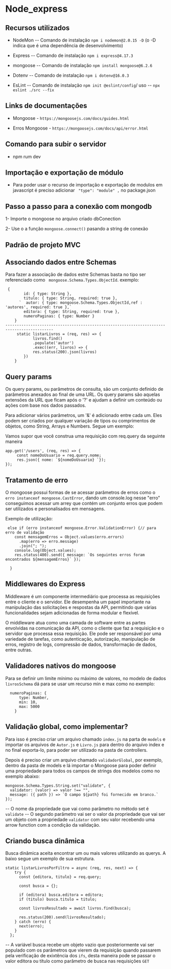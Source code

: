 # Node_express

## Recursos utilizados

+ NodeMon -- Comando de instalação `npm i nodemon@2.0.15 -D` (o -D indica que é uma dependência de desenvolvimento)

+ Express -- Comando de instalação `npm i express@4.17.3`

+ mongoose -- Comando de instalação `npm install mongoose@6.2.6`

+ Dotenv --  Comando de instalação `npm i dotenv@16.0.3`

+ EsLint -- Comando de instalação `npm init @eslint/config`/ uso -- `npx eslint ./src --fix`



## Links de documentações

+ Mongoose - `https://mongoosejs.com/docs/guides.html`

+ Erros Mongoose - `https://mongoosejs.com/docs/api/error.html`


## Comando para subir o servidor

+ npm rum dev

## Importação e exportação de módulo

+ Para poder usar o recurso de importação e exportação de modulos em javascript é preciso adicionar ` "type": "module" ,` no package.json 

## Passo a passo para a conexão com mongodb

1- Importe o mongoose no arquivo criado dbConection

2- Use o a função `mongoose.connect()` pasando a string de conexão

## Padrão de projeto MVC

## Associando dados entre Schemas

Para fazer a associação de dados estre Schemas basta no tipo ser referenciado como ` mongoose.Schema.Types.ObjectId`. exemplo:

```
 {
        id: { type: String },
        titulo: { type: String, required: true },
      `  autor: { type: mongoose.Schema.Types.ObjectId,ref : 'autores', required: true },`
        editora: { type: String, required: true },
        numeroPaginas: { type: Number }
    }
-------------------------------------------------------------------------------------------
     static listarLivros = (req, res) => {
            livros.find()
            .populate('autor')
            .exec((err, livros) => {
            res.status(200).json(livros)
        })
    }
```

## Query params

Os query params, ou parâmetros de consulta, são um conjunto definido de parâmetros anexados ao final de uma URL. Os query params são aquelas extensões da URL que ficam após o '?' e ajudam a definir um conteúdo ou ações com base nos dados passados.

Para adicionar vários parâmetros, um '&' é adicionado entre cada um. Eles podem ser criados por qualquer variação de tipos ou comprimentos de objetos, como String, Arrays e Numbers. Segue um exemplo:

Vamos supor que você construa uma requisição com req.query da seguinte maneira

```
app.get('/users', (req, res) => {
     const nomeDoUsuario = req.query.nome;
     res.json({ nome: `${nomeDoUsuario} `});
});

```

## Tratamento de erro 

O mongoose possui formas de se acessar parâmetros de erros como o ` erro instanceof mongoose.CastError`, dando um console.log nesse "erro" conseguimos acessar um arrey que contém um conjunto erros que podem ser utilizados e personalisados em mensagens. 

Exemplo de utilização:

```
 else if (erro instanceof mongoose.Error.ValidationError) {// para erro de validação
    const mensagemErros = Object.values(erro.errors)
      .map(erro => erro.message)
      .join("; ");
    console.log(Object.values);
    res.status(400).send({ message: `Os seguintes erros foram encontrados ${mensagemErros}` });

  }
```


## Middlewares do Express

Middleware é um componente intermediário que processa as requisições entre o cliente e o servidor. Ele desempenha um papel importante na manipulação das solicitações e respostas da API, permitindo que várias funcionalidades sejam adicionadas de forma modular e flexível.

O middleware atua como uma camada de software entre as partes envolvidas na comunicação da API, como o cliente que faz a requisição e o servidor que processa essa requisição. Ele pode ser responsável por uma variedade de tarefas, como autenticação, autorização, manipulação de erros, registro de logs, compressão de dados, transformação de dados, entre outras.

## Validadores nativos do mongoose

Para se definir um limite mínimo ou máximo de valores, no modelo de dados `livrosSchema` dá para se usar um recurso min e max como no exemplo:

```
  numeroPaginas: {
      type: Number,
      min: 10,
      max: 5000
    }
```


## Validação global, como implementar?

Para isso é preciso criar um arquivo chamado `index.js` na parta de `models` e importar os arquivos de `Autor.js` e
`Livro.js` para dentro do arquivo index e no final exporta-lo, para poder ser utilizado na pasta de controllers.

Depois é preciso criar um arquivo chamado `validadorGlobal`, por exemplo, dentro da pasta de models e lá importar o Mongoose
para poder definir uma propriedade para todos os campos de strings dos modelos como no exemplo abaixo:

```
mongoose.Schema.Types.String.set("validate", {
  validator: (valor) => valor !== "",
  message: ({ path }) => `O campo ${path} foi fornecido em branco.`
});
```

 -- O nome da propriedade que vai como parâmetro no método set é `validate`
 -- O segundo parâmetro vai ser o valor da propriedade que vai ser um objeto com a propriedade `validator` com seu valor
    recebendo uma arrow function com a condição da validação.


## Criando busca dinâmica 

Busca dinâmica aceita encontrar um ou mais valores utilizando as querys. A baixo segue um exemplo de sua estrutura.

```
static listarLivrosPorFiltro = async (req, res, next) => {
    try {
      const {editora, titulo} = req.query;

      const busca = {};

      if (editora) busca.editora = editora;
      if (titulo) busca.titulo = titulo;

      const livrosResultado = await livros.find(busca);

      res.status(200).send(livrosResultado);
    } catch (erro) {
      next(erro);
    }
  };
```
 -- A variável busca recebe um objeto vazio que posteriormente vai ser populado com os parâmetros que vierem da requisição
    quando passarem pela verificação de exixtência dos `ifs`, desta maneira pode se passar o valor editora ou título como
    parâmetro de busca nas requisições `GET`










